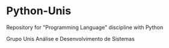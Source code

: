 # Python-Unis
Repository for "Programming Language" discipline with Python

Grupo Unis
Análise e Desenvolvimento de Sistemas
